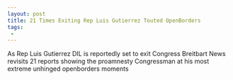 ```yaml
---
layout: post
title: 21 Times Exiting Rep Luis Gutierrez Touted OpenBorders
tags:
 -
---
```

As Rep Luis Gutierrez DIL is reportedly set to exit Congress Breitbart News revisits 21 reports showing the proamnesty Congressman at his most extreme unhinged openborders moments
